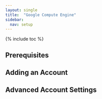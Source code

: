 ```yaml
---
layout: single
title:  "Google Compute Engine"
sidebar:
  nav: setup
---
```


{% include toc %}

## Prerequisites

## Adding an Account

## Advanced Account Settings
